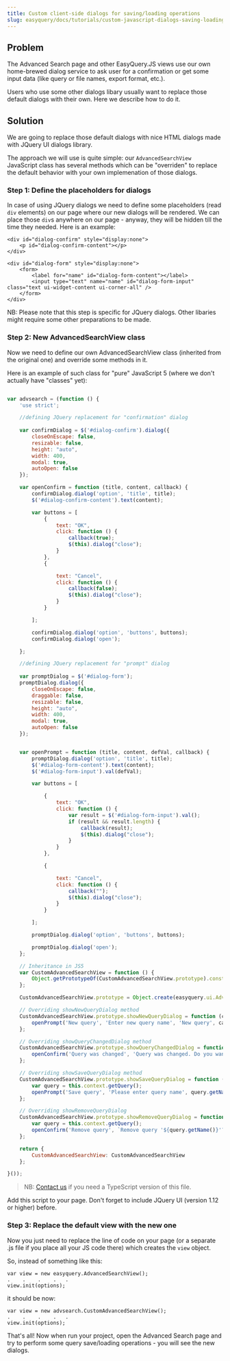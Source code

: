 ```yaml
---
title: Custom client-side dialogs for saving/loading operations
slug: easyquery/docs/tutorials/custom-javascript-dialogs-saving-loading
---
```



## Problem

The Advanced Search page and other EasyQuery.JS views use our own home-brewed dialog service to ask user for a confirmation or get some input data (like query or file names, export format, etc.).

Users who use some other dialogs libary usually want to replace those default dialogs with their own. Here we describe how to do it.


## Solution

We are going to replace those default dialogs with nice HTML dialogs made with JQuery UI dialogs library.

The approach we will use is quite simple: our  `AdvancedSearchView` JavaScript class has several methods which can be "overriden" to replace the default behavior with your own implemenation of those dialogs. 

### Step 1: Define the placeholders for dialogs

In case of using JQuery dialogs we need to define some placeholders (read `div` elements) on our page where our new dialogs will be rendered. We can place those `div`s anywhere on our page - anyway, they will be hidden till the time they needed. Here is an example:

```
<div id="dialog-confirm" style="display:none">
    <p id="dialog-confirm-content"></p>
</div>

<div id="dialog-form" style="display:none">
    <form>
        <label for="name" id="dialog-form-content"></label>
        <input type="text" name="name" id="dialog-form-input" class="text ui-widget-content ui-corner-all" />
    </form>
</div>
```

NB: Please note that this step is specific for JQuery dialogs. Other libaries might require some other preparations to be made.


### Step 2: New AdvancedSearchView class

Now we need to define our own AdvancedSearchView class (inherited from the original one) and override some methods in it. 

Here is an example of such class for "pure" JavaScript 5 (where we don't actually have "classes" yet):

```js

var advsearch = (function () {
    'use strict';

    //defining JQuery replacement for "confirmation" dialog 
	
    var confirmDialog = $('#dialog-confirm').dialog({
        closeOnEscape: false,
        resizable: false,
        height: "auto",
        width: 400,
        modal: true,
        autoOpen: false
    });

    var openConfirm = function (title, content, callback) {
        confirmDialog.dialog('option', 'title', title);
        $('#dialog-confirm-content').text(content);

        var buttons = [
            {
                text: "OK",
                click: function () {
                    callback(true);
                    $(this).dialog("close");
                }
            },
            {

                text: "Cancel",
                click: function () {
                    callback(false);
                    $(this).dialog("close");
                }
            }

        ];

        confirmDialog.dialog('option', 'buttons', buttons);
        confirmDialog.dialog('open');

    };

    //defining JQuery replacement for "prompt" dialog 
	
    var promptDialog = $('#dialog-form');
    promptDialog.dialog({
        closeOnEscape: false,
        draggable: false,
        resizable: false,
        height: "auto",
        width: 400,
        modal: true,
        autoOpen: false
    });


    var openPrompt = function (title, content, defVal, callback) {
        promptDialog.dialog('option', 'title', title);
        $('#dialog-form-content').text(content);
        $('#dialog-form-input').val(defVal);

        var buttons = [

            {
                text: "OK",
                click: function () {
                    var result = $('#dialog-form-input').val();
                    if (result && result.length) {
                        callback(result);
                        $(this).dialog("close");
                    }
                }
            },

            {

                text: "Cancel",
                click: function () {
                    callback("");
                    $(this).dialog("close");
                }
            }

        ];

        promptDialog.dialog('option', 'buttons', buttons);

        promptDialog.dialog('open');
    };

    // Inheritance in JS5
    var CustomAdvancedSearchView = function () {
        Object.getPrototypeOf(CustomAdvancedSearchView.prototype).constructor.call(this);
    };

    CustomAdvancedSearchView.prototype = Object.create(easyquery.ui.AdvancedSearchView.prototype);

    // Overriding showNewQueryDialog method
    CustomAdvancedSearchView.prototype.showNewQueryDialog = function (callback) {
        openPrompt('New query', 'Enter new query name', 'New query', callback);
    };

    // Overriding showQueryChangedDialog method
    CustomAdvancedSearchView.prototype.showQueryChangedDialog = function (callback) {
        openConfirm('Query was changed', 'Query was changed. Do you want to save it first?', callback);
    };

    // Overriding showSaveQueryDialog method
    CustomAdvancedSearchView.prototype.showSaveQueryDialog = function (callback) {
        var query = this.context.getQuery();
        openPrompt('Save query', 'Please enter query name', query.getName() + ' ' + 'copy', callback);
    };

    // Overriding showRemoveQueryDialog
    CustomAdvancedSearchView.prototype.showRemoveQueryDialog = function (callback) {
        var query = this.context.getQuery();
        openConfirm('Remove query', `Remove query '${query.getName()}'?`, callback);
    };

    return {
        CustomAdvancedSearchView: CustomAdvancedSearchView
    };

}());
```

> NB: [Contact us](https://korzh.com/support) if you need a TypeScript version of this file.


Add this script to your page. Don't forget to include JQuery UI (version 1.12 or higher) before.

### Step 3: Replace the default view with the new one

Now you just need to replace the line of code on your page (or a separate .js file if you place all your JS code there) which creates the `view` object.

So, instead of something like this:

```
var view = new easyquery.AdvancedSearchView();
.    .    .    .   . 
view.init(options);
```

it should be now:

```
var view = new advsearch.CustomAdvancedSearchView();
.    .    .    .   . 
view.init(options);
```


That's all! Now when run your project, open the Advanced Search page and try to perform some query save/loading operations - you will see the new dialogs.